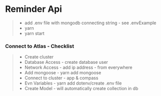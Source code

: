# Reminder Api

> - add .env file with mongodb connecting string - see .envExample
> - yarn
> - yarn start


### Connect to Atlas - Checklist
> - Create cluster
> - Database Access - create database user
> - Network Access - add ip address - from everywhere
> - Add mongoose - yarn add mongoose
> - Connect to cluster - app & compass 
> - Evn Variables - yarn add dotenv/create .env file
> - Create Model - will automatically create collection in db
